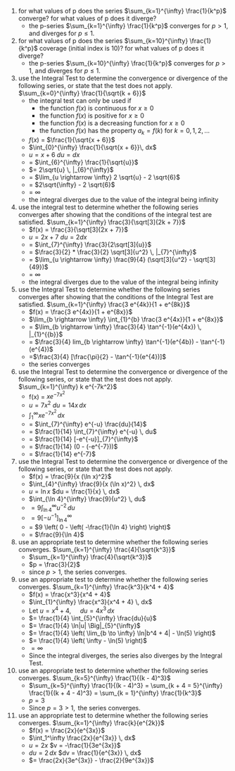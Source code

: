 1. for what values of p does the series $\sum_{k=1}^{\infty} \frac{1}{k^p}$ converge? for what values of p does it diverge?
	- the p-series $\sum_{k=1}^{\infty} \frac{1}{k^p}$ converges for $p > 1$, and diverges for $p \leq 1$. 
2. for what values of p does the series $\sum_{k=10}^{\infty} \frac{1}{k^p}$ coverage (initial index is 10)? for what values of p does it diverge?
	- the p-series $\sum_{k=10}^{\infty} \frac{1}{k^p}$ converges for $p > 1$, and diverges for $p \leq 1$. 
3. use the Integral Test to determine the convergence or divergence of the following​ series, or state that the test does not apply. $\sum_{k=0}^{\infty} \frac{1}{\sqrt{k + 6}}$
	- the integral test can only be used if 
		- the function $f(x)$ is continuous for $x \geq 0$
		- the function $f(x)$ is positive for $x \geq 0$
		- the function $f(x)$ is a decreasing function for $x \geq 0$
		- the function $f(x)$ has the property $a_k = f(k)$ for $k = 0, 1, 2, \dots$
	- $f(x)$ = $\frac{1}{\sqrt{x + 6}}$
	- $\int_{0}^{\infty} \frac{1}{\sqrt{x + 6}}\, dx$
	- $u = x + 6$   $du = dx$
	- = $\int_{6}^{\infty} \frac{1}{\sqrt{u}}$
	- $= 2\sqrt{u} \, |_{6}^{\infty}$
	- = $\lim_{u \rightarrow \infty} 2 \sqrt{u} - 2 \sqrt{6}$
	- = $2\sqrt{\infty} - 2 \sqrt{6}$
	- = $\infty$
	- the integral diverges due to the value of the integral being infinity
4. use the integral test to determine whether the following series converges after showing that the conditions of the integral test are satisfied. $\sum_{k=1}^{\infty} \frac{3}{\sqrt[3]{2k + 7}}$
	- $f(x) = \frac{3}{\sqrt[3]{2x + 7}}$
	- $u = 2x + 7$   $du = 2 dx$
	- = $\int_{7}^{\infty} \frac{3}{2\sqrt[3]{u}}$
	- = $\frac{3}{2} * \frac{3}{2} \sqrt[3]{u^2} \, |_{7}^{\infty}$
	- = $\lim_{u \rightarrow \infty} \frac{9}{4} (\sqrt[3]{u^2} - \sqrt[3]{49})$
	- = $\infty$
	- the integral diverges due to the value of the integral being infinity
5. use the Integral Test to determine whether the following series converges after showing that the conditions of the Integral Test are satisfied. $\sum_{k=1}^{\infty} \frac{3 e^{4k}}{1 + e^{8k}}$
	- $f(x) = \frac{3 e^{4x}}{1 + e^{8x}}$
	- $\lim_{b \rightarrow \infty} \int_{1}^{b} \frac{3 e^{4x}}{1 + e^{8x}}$
	- = $\lim_{b \rightarrow \infty} \frac{3}{4} \tan^{-1}(e^{4x}) \, |_{1}^{{b}}$
	- = $\frac{3}{4} lim_{b \rightarrow \infty} \tan^{-1}(e^{4b}) - \tan^{-1}(e^{4})$
	- =$\frac{3}{4} [\frac{\pi}{2} - \tan^{-1}(e^{4})]$
	- the series converges
6. use the Integral Test to determine the convergence or divergence of the following​ series, or state that the test does not apply. $\sum_{k=1}^{\infty} k e^{-7k^2}$
	- f(x) = $x e^{-7x^2}$
	- $u = 7x^2$     $du = 14x \, dx$
	- $\int_{1}^{\infty} x e^{-7x^2} \, dx$ 
	- = $\int_{7}^{\infty} e^{-u} \frac{du}{14}$
	- = $\frac{1}{14} \int_{7}^{\infty} e^{-u} \, du$
	- = $\frac{1}{14} [-e^{-u}]_{7}^{\infty}$
	- = $\frac{1}{14} (0 - (-e^{-7}))$ 
	- = $\frac{1}{14} e^{-7}$
7. use the Integral Test to determine the convergence or divergence of the following​ series, or state that the test does not apply.
	- $f(x) = \frac{9}{x (\ln x)^2}$
	- $\int_{4}^{\infty} \frac{9}{x (\ln x)^2} \, dx$
	- $u = \ln x$  $du = \frac{1}{x} \, dx$
	- $\int_{\ln 4}^{\infty} \frac{9}{u^2} \, du$
	- $= 9 \int_{\ln 4}^{\infty} u^{-2} \, du$
	- $= 9 \left[ -u^{-1} \right]_{\ln 4}^{\infty}$
	- = $9 \left( 0 - \left( -\frac{1}{\ln 4} \right) \right)$
	- = $\frac{9}{\ln 4}$
8. use an appropriate test to determine whether the following series converges. $\sum_{k=1}^{\infty} \frac{4}{\sqrt{k^3}}$
	- $\sum_{k=1}^{\infty} \frac{4}{\sqrt{k^3}}$  
	- $p = \frac{3}{2}$  
	- since $p > 1$, the series converges.
9. use an appropriate test to determine whether the following series converges. $\sum_{k=1}^{\infty} \frac{k^3}{k^4 + 4}$
	- $f(x) = \frac{x^3}{x^4 + 4}$  
	- $\int_{1}^{\infty} \frac{x^3}{x^4 + 4} \, dx$  
	- Let $u = x^4 + 4$, $\quad du = 4x^3 \, dx$  
	- $= \frac{1}{4} \int_{5}^{\infty} \frac{du}{u}$  
	- $= \frac{1}{4} \ln|u| \Big|_{5}^{\infty}$  
	- $= \frac{1}{4} \left( \lim_{b \to \infty} \ln|b^4 + 4| - \ln(5) \right)$  
	- $= \frac{1}{4} \left( \infty - \ln(5) \right)$  
	- $= \infty$  
	- Since the integral diverges, the series also diverges by the Integral Test. 
10. use an appropriate test to determine whether the following series converges. $\sum_{k=5}^{\infty} \frac{1}{(k - 4)^3}$
	- $\sum_{k=5}^{\infty} \frac{1}{(k - 4)^3} = \sum_{k + 4 = 5}^{\infty} \frac{1}{(k + 4 - 4)^3} = \sum_{k = 1}^{\infty} \frac{1}{k^3}$
	- $p = 3$
	- $\text{Since } p = 3 > 1, \text{ the series converges.}$
11. use an appropriate test to determine whether the following series converges. $\sum_{k=1}^{\infty} \frac{k}{e^{2k}}$
	- $f(x) = \frac{2x}{e^{3x}}$
	- $\int_1^\infty \frac{2x}{e^{3x}} \, dx$
	- $u = 2x$          $v = -\frac{1}{3e^{3x}}$
	- $du = 2 \, dx$      $dv = \frac{1}{e^{3x}} \, dx$
	- $= \frac{2x}{3e^{3x}} - \frac{2}{9e^{3x}}$



